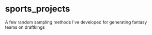 # sports_projects

A few random sampling methods I've developed for generating fantasy teams on draftkings